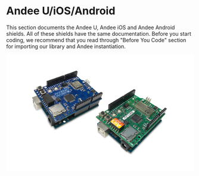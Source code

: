 # Andee U/iOS/Android

This section documents the Andee U, Andee iOS and Andee Android shields. All of these shields have the same documentation. Before you start coding, we recommend that you read through "Before You Code" section for importing our library and Andee instantiation.

![](/assets/gb-andee-boards.png)